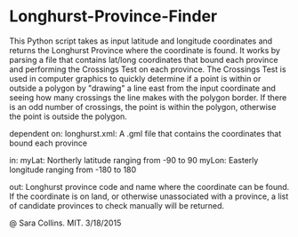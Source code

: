# Longhurst-Province-Finder

This Python script takes as input latitude and longitude coordinates and returns the 
Longhurst Province where the coordinate is found.  It works by parsing a file that 
contains lat/long coordinates that bound each province and performing the Crossings Test
on each province.  The Crossings Test is used in computer graphics to quickly 
determine if a point is within or outside a polygon by "drawing" a line east from the
input coordinate and seeing how many crossings the line makes with the polygon border. 
If there is an odd number of crossings, the point is within the polygon, otherwise the
point is outside the polygon.


dependent on:
	longhurst.xml:	A .gml file that contains the coordinates that bound each province
	
in:
	myLat:	Northerly latitude ranging from -90 to 90
	myLon:  Easterly longitude ranging from -180 to 180
	
out:
	Longhurst province code and name where the coordinate can be found. 
	If the coordinate is on land, or otherwise unassociated with a province, 
		a list of candidate provinces to check manually will be returned.
		
@ Sara Collins.  MIT.  3/18/2015
		
